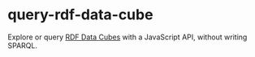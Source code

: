 # query-rdf-data-cube

Explore or query [RDF Data Cubes](https://www.w3.org/TR/vocab-data-cube/) with a JavaScript API,
without writing SPARQL.
